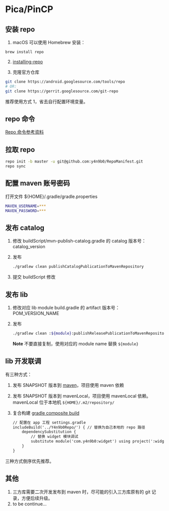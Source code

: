 # Pica/PinCP

## 安装 repo

1. macOS 可以使用 Homebrew 安装：
```bash
brew install repo
```

2. [installing-repo](https://source.android.com/source/downloading?hl=zh-cn#installing-repo)

3. 克隆官方仓库
```bash
git clone https://android.googlesource.com/tools/repo
# OR:
git clone https://gerrit.googlesource.com/git-repo
```

推荐使用方式 1，省去自行配置环境变量。

## repo 命令

[Repo 命令参考资料](https://source.android.com/docs/setup/create/repo?hl=zh-cn)

## 拉取 repo

```bash
repo init -b master -u git@github.com:y4n9b0/RepoManifest.git
repo sync
```

## 配置 maven 账号密码

打开文件 ${HOME}/.gradle/gradle.properties
```bash
MAVEN_USERNAME=***
MAVEN_PASSWORD=***
```

## 发布 catalog
1. 修改 buildScript/mvn-publish-catalog.gradle 的 catalog 版本号：catalog_version
2. 发布

    ```bash
    ./gradlew clean publishCatalogPublicationToMavenRepository
    ```
3. 提交 buildScript 修改

## 发布 lib

1. 修改对应 lib module build.gradle 的 artifact 版本号：POM_VERSION_NAME
2. 发布

    ```bash
    ./gradlew clean :${module}:publishReleasePublicationToMavenRepository
    ```

   **Note** 不要直接复制，使用对应的 module name 替换 `${module}`

## lib 开发联调

有三种方式：
1. 发布 SNAPSHOT 版本到 [maven](http://maven.qa.changbaops.com/artifactory/libs-snapshot-local)，项目使用 maven 依赖
2. 发布 SNAPSHOT 版本到 mavenLocal，项目使用 mavenLocal 依赖。 mavenLocal 位于本地机 `${HOME}/.m2/repository/`
3. 复合构建 [gradle composite build](https://docs.gradle.org/current/userguide/composite_builds.html)

    ```txt
    // 配置在 app 工程 settings.gradle
    includeBuild('../Y4n9b0Repo/') { // 替换为自己本地的 repo 路径
        dependencySubstitution {
            // 替换 widget 模块调试
            substitute module('com.y4n9b0:widget') using project(':widget')
        }
    }
    ```

三种方式倒序优先推荐。

## 其他

1. 三方库需要二次开发发布到 maven 时，尽可能的引入三方库原有的 git 记录，方便后续升级。
2. to be continue...